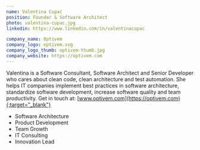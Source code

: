 ```yaml
---
name: Valentina Cupać
position: Founder & Software Architect
photo: valentina-cupac.jpg
linkedin: https://www.linkedin.com/in/valentinacupac

company_name: Optivem
company_logo: optivem.svg
company_logo_thumb: optivem-thumb.jpg
company_website: https://optivem.com
---
```

Valentina is a Software Consultant, Software Architect and Senior Developer who cares about clean code, clean architecture and test automation. She helps IT companies implement best practices in software architecture, standardize software development, increase software quality and team productivity. Get in touch at: [www.optivem.com](https://optivem.com){:target="_blank"}

* Software Architecture
* Product Development
* Team Growth
* IT Consulting
* Innovation Lead